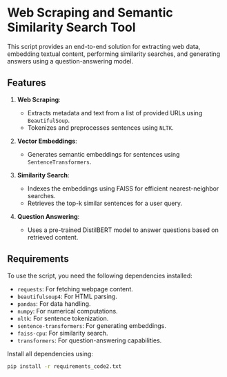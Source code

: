# Web Scraping and Semantic Similarity Search Tool

This script provides an end-to-end solution for extracting web data, embedding textual content, performing similarity searches, and generating answers using a question-answering model.

## Features

1. **Web Scraping**:
   - Extracts metadata and text from a list of provided URLs using `BeautifulSoup`.
   - Tokenizes and preprocesses sentences using `NLTK`.

2. **Vector Embeddings**:
   - Generates semantic embeddings for sentences using `SentenceTransformers`.

3. **Similarity Search**:
   - Indexes the embeddings using FAISS for efficient nearest-neighbor searches.
   - Retrieves the top-k similar sentences for a user query.

4. **Question Answering**:
   - Uses a pre-trained DistilBERT model to answer questions based on retrieved content.

## Requirements

To use the script, you need the following dependencies installed:

- `requests`: For fetching webpage content.
- `beautifulsoup4`: For HTML parsing.
- `pandas`: For data handling.
- `numpy`: For numerical computations.
- `nltk`: For sentence tokenization.
- `sentence-transformers`: For generating embeddings.
- `faiss-cpu`: For similarity search.
- `transformers`: For question-answering capabilities.

Install all dependencies using:
```bash
pip install -r requirements_code2.txt
